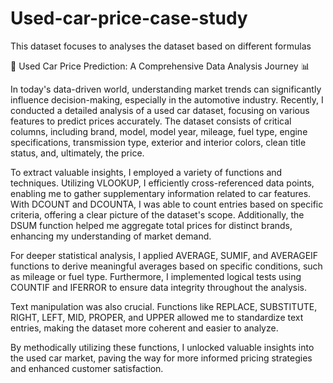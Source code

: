 # Used-car-price-case-study
This dataset focuses to analyses the dataset based on different formulas

🚗 Used Car Price Prediction: A Comprehensive Data Analysis Journey 📊

In today's data-driven world, understanding market trends can significantly influence decision-making, especially in the automotive industry. Recently, I conducted a detailed analysis of a used car dataset, focusing on various features to predict prices accurately. The dataset consists of critical columns, including brand, model, model year, mileage, fuel type, engine specifications, transmission type, exterior and interior colors, clean title status, and, ultimately, the price.

To extract valuable insights, I employed a variety of functions and techniques. Utilizing VLOOKUP, I efficiently cross-referenced data points, enabling me to gather supplementary information related to car features. With DCOUNT and DCOUNTA, I was able to count entries based on specific criteria, offering a clear picture of the dataset's scope. Additionally, the DSUM function helped me aggregate total prices for distinct brands, enhancing my understanding of market demand.

For deeper statistical analysis, I applied AVERAGE, SUMIF, and AVERAGEIF functions to derive meaningful averages based on specific conditions, such as mileage or fuel type. Furthermore, I implemented logical tests using COUNTIF and IFERROR to ensure data integrity throughout the analysis.

Text manipulation was also crucial. Functions like REPLACE, SUBSTITUTE, RIGHT, LEFT, MID, PROPER, and UPPER allowed me to standardize text entries, making the dataset more coherent and easier to analyze.

By methodically utilizing these functions, I unlocked valuable insights into the used car market, paving the way for more informed pricing strategies and enhanced customer satisfaction.
